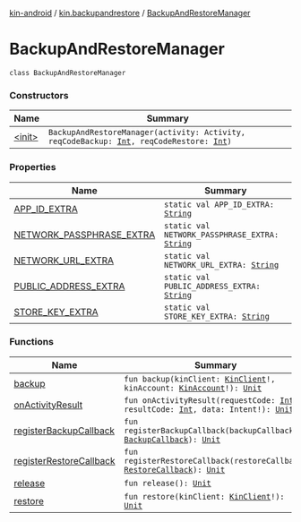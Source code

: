 [kin-android](../../index.md) / [kin.backupandrestore](../index.md) / [BackupAndRestoreManager](./index.md)

# BackupAndRestoreManager

`class BackupAndRestoreManager`

### Constructors

| Name | Summary |
|---|---|
| [&lt;init&gt;](-init-.md) | `BackupAndRestoreManager(activity: Activity, reqCodeBackup: `[`Int`](https://kotlinlang.org/api/latest/jvm/stdlib/kotlin/-int/index.html)`, reqCodeRestore: `[`Int`](https://kotlinlang.org/api/latest/jvm/stdlib/kotlin/-int/index.html)`)` |

### Properties

| Name | Summary |
|---|---|
| [APP_ID_EXTRA](-a-p-p_-i-d_-e-x-t-r-a.md) | `static val APP_ID_EXTRA: `[`String`](https://kotlinlang.org/api/latest/jvm/stdlib/kotlin/-string/index.html) |
| [NETWORK_PASSPHRASE_EXTRA](-n-e-t-w-o-r-k_-p-a-s-s-p-h-r-a-s-e_-e-x-t-r-a.md) | `static val NETWORK_PASSPHRASE_EXTRA: `[`String`](https://kotlinlang.org/api/latest/jvm/stdlib/kotlin/-string/index.html) |
| [NETWORK_URL_EXTRA](-n-e-t-w-o-r-k_-u-r-l_-e-x-t-r-a.md) | `static val NETWORK_URL_EXTRA: `[`String`](https://kotlinlang.org/api/latest/jvm/stdlib/kotlin/-string/index.html) |
| [PUBLIC_ADDRESS_EXTRA](-p-u-b-l-i-c_-a-d-d-r-e-s-s_-e-x-t-r-a.md) | `static val PUBLIC_ADDRESS_EXTRA: `[`String`](https://kotlinlang.org/api/latest/jvm/stdlib/kotlin/-string/index.html) |
| [STORE_KEY_EXTRA](-s-t-o-r-e_-k-e-y_-e-x-t-r-a.md) | `static val STORE_KEY_EXTRA: `[`String`](https://kotlinlang.org/api/latest/jvm/stdlib/kotlin/-string/index.html) |

### Functions

| Name | Summary |
|---|---|
| [backup](backup.md) | `fun backup(kinClient: `[`KinClient`](../../kin.sdk/-kin-client/index.md)`!, kinAccount: `[`KinAccount`](../../kin.sdk/-kin-account/index.md)`!): `[`Unit`](https://kotlinlang.org/api/latest/jvm/stdlib/kotlin/-unit/index.html) |
| [onActivityResult](on-activity-result.md) | `fun onActivityResult(requestCode: `[`Int`](https://kotlinlang.org/api/latest/jvm/stdlib/kotlin/-int/index.html)`, resultCode: `[`Int`](https://kotlinlang.org/api/latest/jvm/stdlib/kotlin/-int/index.html)`, data: Intent!): `[`Unit`](https://kotlinlang.org/api/latest/jvm/stdlib/kotlin/-unit/index.html) |
| [registerBackupCallback](register-backup-callback.md) | `fun registerBackupCallback(backupCallback: `[`BackupCallback`](../-backup-callback/index.md)`): `[`Unit`](https://kotlinlang.org/api/latest/jvm/stdlib/kotlin/-unit/index.html) |
| [registerRestoreCallback](register-restore-callback.md) | `fun registerRestoreCallback(restoreCallback: `[`RestoreCallback`](../-restore-callback/index.md)`): `[`Unit`](https://kotlinlang.org/api/latest/jvm/stdlib/kotlin/-unit/index.html) |
| [release](release.md) | `fun release(): `[`Unit`](https://kotlinlang.org/api/latest/jvm/stdlib/kotlin/-unit/index.html) |
| [restore](restore.md) | `fun restore(kinClient: `[`KinClient`](../../kin.sdk/-kin-client/index.md)`!): `[`Unit`](https://kotlinlang.org/api/latest/jvm/stdlib/kotlin/-unit/index.html) |
